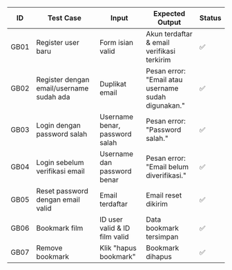 
| ID   | Test Case                                | Input                          | Expected Output                                     | Status |
| ---- | ---------------------------------------- | ------------------------------ | --------------------------------------------------- | ------ |
| GB01 | Register user baru                       | Form isian valid               | Akun terdaftar & email verifikasi terkirim          | ✅      |
| GB02 | Register dengan email/username sudah ada | Duplikat email                 | Pesan error: "Email atau username sudah digunakan." | ✅      |
| GB03 | Login dengan password salah              | Username benar, password salah | Pesan error: "Password salah."                      | ✅      |
| GB04 | Login sebelum verifikasi email           | Username dan password benar    | Pesan error: "Email belum diverifikasi."            | ✅      |
| GB05 | Reset password dengan email valid        | Email terdaftar                | Email reset dikirim                                 | ✅      |
| GB06 | Bookmark film                            | ID user valid & ID film valid  | Data bookmark tersimpan                             | ✅      |
| GB07 | Remove bookmark                          | Klik "hapus bookmark"          | Bookmark dihapus                                    | ✅      |
